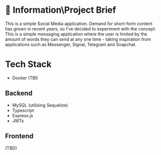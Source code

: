 # 👋 Information\Project Brief
This is a simple Social Media application. Demand for short-form content has grown in recent years, so I've decided to experiment with the concept. This is a simple messaging application where the user is limited by the amount of words they can send at any one time - taking inspiration from applications such as Messenger, Signal, Telegram and Snapchat.

# Tech Stack
- Docker (TBI)

## Backend
- MySQL (utilising Sequelize)
- Typescript
- Express.js
- JWTs

## Frontend
(TBD)
